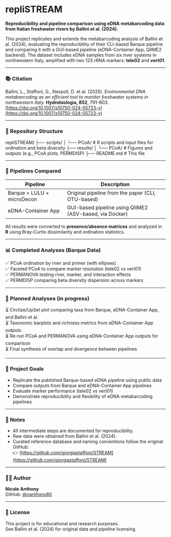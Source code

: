 # repliSTREAM  
**Reproducibility and pipeline comparison using eDNA metabarcoding data from Italian freshwater rivers by Ballini et al. (2024).**

This project replicates and extends the metabarcoding analysis of Ballini et al. (2024), evaluating the reproducibility of their CLI-based Barque pipeline and comparing it with a GUI-based pipeline (eDNA-Container App, QIIME2 backend). The dataset includes eDNA samples from six river systems in northwestern Italy, amplified with two 12S rRNA markers: **tele02** and **vert01**.

---

### 📚 Citation  
Ballini, L., Staffoni, G., Nespoli, D. et al. (2025). *Environmental DNA metabarcoding as an efficient tool to monitor freshwater systems in northwestern Italy.* **Hydrobiologia, 852**, 791–803.  
[https://doi.org/10.1007/s10750-024-05723-y](https://doi.org/10.1007/s10750-024-05723-y)

---

### 📁 Repository Structure

repliSTREAM/
├── scripts/
│ └── PCoA/ # R scripts and input files for ordination and beta diversity
├── results/
│ └── PCoA/ # Figures and outputs (e.g., PCoA plots, PERMDISP)
├── README.md # This file


---

### 🔬 Pipelines Compared

| Pipeline              | Description                                           |
|-----------------------|-------------------------------------------------------|
| Barque + LULU + microDecon | Original pipeline from the paper (CLI, OTU-based)     |
| eDNA-Container App    | GUI-based pipeline using QIIME2 (ASV-based, via Docker) |

All results were converted to **presence/absence matrices** and analyzed in **R** using Bray-Curtis dissimilarity and ordination statistics.

---

### 📊 Completed Analyses (Barque Data)

✅ PCoA ordination by river and primer (with ellipses)  
✅ Faceted PCoA to compare marker resolution (tele02 vs vert01)  
✅ PERMANOVA testing river, marker, and interaction effects  
✅ PERMDISP comparing beta diversity dispersion across markers  

---

### 🧩 Planned Analyses (in progress)

⏳ Circlize/UpSet plot comparing taxa from Barque, eDNA-Container App, and Ballini et al.  
⏳ Taxonomic barplots and richness metrics from eDNA-Container App outputs  
⏳ Re-run PCoA and PERMANOVA using eDNA-Container App outputs for comparison  
⏳ Final synthesis of overlap and divergence between pipelines  

---

### 📌 Project Goals

- Replicate the published Barque-based eDNA pipeline using public data  
- Compare outputs from Barque and eDNA-Container App pipelines  
- Evaluate marker performance (tele02 vs vert01)  
- Demonstrate reproducibility and flexibility of eDNA metabarcoding pipelines  

---

### 🧠 Notes

- All intermediate steps are documented for reproducibility.  
- Raw data were obtained from Ballini et al. (2024).  
- Curated reference database and naming conventions follow the original GitHub:  
  👉 [https://github.com/giorgiastaffoni/STREAM](https://github.com/giorgiastaffoni/STREAM)

---

### 👩‍🔬 Author  
**Nicole Anthony**  
GitHub: [@nanthony80](https://github.com/nanthony80)

---

### 📜 License  
This project is for educational and research purposes.  
See Ballini et al. (2024) for original data and pipeline licensing.
